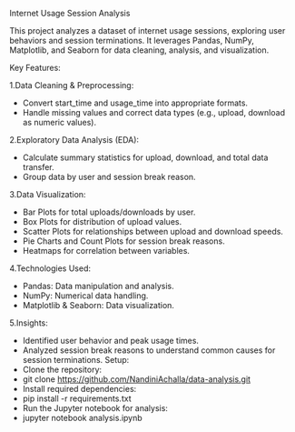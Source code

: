 Internet Usage Session Analysis

This project analyzes a dataset of internet usage sessions, exploring user behaviors and session terminations. It leverages Pandas, NumPy, Matplotlib, and Seaborn for data cleaning, analysis, and visualization.

Key Features:

1.Data Cleaning & Preprocessing:

* Convert start_time and usage_time into appropriate formats.
* Handle missing values and correct data types (e.g., upload, download as numeric values).

2.Exploratory Data Analysis (EDA):

* Calculate summary statistics for upload, download, and total data transfer.
* Group data by user and session break reason.

3.Data Visualization:

* Bar Plots for total uploads/downloads by user.
* Box Plots for distribution of upload values.
* Scatter Plots for relationships between upload and download speeds.
* Pie Charts and Count Plots for session break reasons.
* Heatmaps for correlation between variables.

4.Technologies Used:
* Pandas: Data manipulation and analysis.
* NumPy: Numerical data handling.
* Matplotlib & Seaborn: Data visualization.

5.Insights:
* Identified user behavior and peak usage times.
* Analyzed session break reasons to understand common causes for session terminations.
Setup:
* Clone the repository:
* git clone https://github.com/NandiniAchalla/data-analysis.git
* Install required dependencies:
* pip install -r requirements.txt
* Run the Jupyter notebook for analysis:
* jupyter notebook analysis.ipynb
